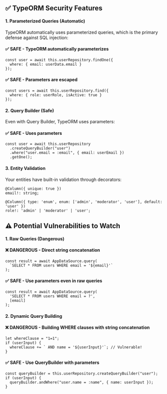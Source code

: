 ## ✅ TypeORM Security Features
#### 1. Parameterized Queries (Automatic)
TypeORM automatically uses parameterized queries, which is the primary defense against SQL injection:

#### ✅ SAFE - TypeORM automatically parameterizes
```
const user = await this.userRepository.findOne({ 
  where: { email: userData.email } 
});
```

#### ✅ SAFE - Parameters are escaped
```
const users = await this.userRepository.find({
  where: { role: userRole, isActive: true }
});
```

#### 2. Query Builder (Safe)
Even with Query Builder, TypeORM uses parameters:


#### ✅ SAFE - Uses parameters
```
const user = await this.userRepository
  .createQueryBuilder("user")
  .where("user.email = :email", { email: userEmail })
  .getOne();
``` 

#### 3. Entity Validation
Your entities have built-in validation through decorators:

```
@Column({ unique: true })
email!: string;

@Column({ type: 'enum', enum: ['admin', 'moderator', 'user'], default: 'user' })
role!: 'admin' | 'moderator' | 'user';
```

## ⚠️ Potential Vulnerabilities to Watch
#### 1. Raw Queries (Dangerous)
#### ❌ DANGEROUS - Direct string concatenation
```
const result = await AppDataSource.query(
  `SELECT * FROM users WHERE email = '${email}'`
);
```
#### ✅ SAFE - Use parameters even in raw queries
```
const result = await AppDataSource.query(
  'SELECT * FROM users WHERE email = ?', 
  [email]
);
```
#### 2. Dynamic Query Building

#### ❌ DANGEROUS - Building WHERE clauses with string concatenation
```
let whereClause = "1=1";
if (userInput) {
  whereClause += ` AND name = '${userInput}'`; // Vulnerable!
}
```

#### ✅ SAFE - Use QueryBuilder with parameters
```
const queryBuilder = this.userRepository.createQueryBuilder("user");
if (userInput) {
  queryBuilder.andWhere("user.name = :name", { name: userInput });
}
```